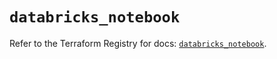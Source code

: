 # `databricks_notebook`

Refer to the Terraform Registry for docs: [`databricks_notebook`](https://registry.terraform.io/providers/databricks/databricks/1.40.0/docs/resources/notebook).
